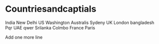 # Countriesandcaptials
India New Delhi
US Washington
Australis Sydeny
UK London
bangladesh Pqr
UAE qwer
Srilanka Colmbo
France Paris

Add one more line
